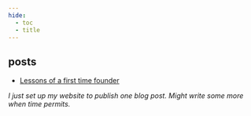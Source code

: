 ```yaml
---
hide:
  - toc
  - title
---
```


<style>
/** Hide the title without messing up scroll title */
.md-typeset h1:first-of-type {
  position: absolute;
  left: -999px;
}
</style>

## posts

- [Lessons of a first time founder](./lessons-of-a-first-time-founder.md)


*I just set up my website to publish one blog post. Might write some more when time permits.*
